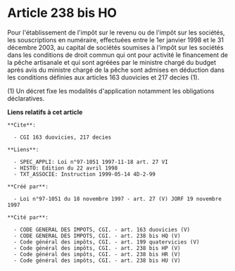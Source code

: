 # Article 238 bis HO

Pour l'établissement de l'impôt sur le revenu ou de l'impôt sur les sociétés, les souscriptions en numéraire, effectuées
entre le 1er janvier 1998 et le 31 décembre 2003, au capital de sociétés soumises à l'impôt sur les sociétés dans les
conditions de droit commun qui ont pour activité le financement de la pêche artisanale et qui sont agréées par le ministre
chargé du budget après avis du ministre chargé de la pêche sont admises en déduction dans les conditions définies aux
articles 163 duovicies et 217 decies (1).

(1) Un décret fixe les modalités d'application notamment les obligations déclaratives.

**Liens relatifs à cet article**

	**Cite**:

	  - CGI 163 duovicies, 217 decies

	**Liens**:

	  - SPEC_APPLI: Loi n°97-1051 1997-11-18 art. 27 VI
	  - HISTO: Edition du 22 avril 1998
	  - TXT_ASSOCIE: Instruction 1999-05-14 4D-2-99

	**Créé par**:

	  - Loi n°97-1051 du 18 novembre 1997 - art. 27 (V) JORF 19 novembre 1997

	**Cité par**:

	  - CODE GENERAL DES IMPOTS, CGI. - art. 163 duovicies (V)
	  - CODE GENERAL DES IMPOTS, CGI. - art. 238 bis HQ (V)
	  - Code général des impôts, CGI. - art. 199 quatervicies (V)
	  - Code général des impôts, CGI. - art. 238 bis HP (V)
	  - Code général des impôts, CGI. - art. 238 bis HR (V)
	  - Code général des impôts, CGI. - art. 238 bis HU (V)
